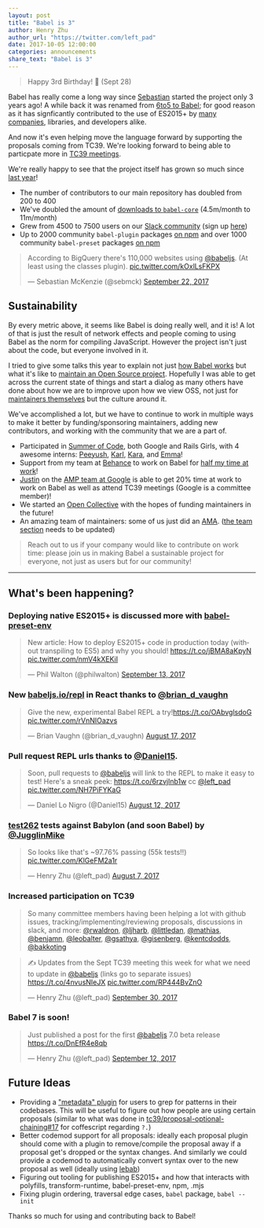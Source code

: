 ```yaml
---
layout: post
title: "Babel is 3"
author: Henry Zhu
author_url: "https://twitter.com/left_pad"
date: 2017-10-05 12:00:00
categories: announcements
share_text: "Babel is 3"
---
```


> Happy 3rd Birthday! 🎂 (Sept 28)

Babel has really come a long way since [Sebastian](https://github.com/kittens) started the project only 3 years ago! A while back it was renamed from [6to5 to Babel](https://babeljs.io/blog/2015/02/15/not-born-to-die); for good reason as it has signficantly contributed to the use of ES2015+ by [many companies](https://babeljs.io/users), libraries, and developers alike.

And now it's even helping move the language forward by supporting the proposals coming from TC39. We're looking forward to being able to particpate more in [TC39 meetings](https://twitter.com/loganfsmyth/status/844252727186149377).

We're really happy to see that the project itself has grown so much since [last year](https://babeljs.io/blog/2016/09/28/6.16.0)!

- The number of contributors to our main repository has doubled from 200 to 400
- We've doubled the amount of [downloads to `babel-core`](https://www.npmjs.com/package/babel-core) (4.5m/month to 11m/month)
- Grew from 4500 to 7500 users on our [Slack community](https://babeljs.slack.com) (sign up [here](http://slack.babeljs.io/))
- Up to 2000 community `babel-plugin` packages [on npm](https://www.npmjs.com/search?q=babel-plugin) and over 1000 community `babel-preset` packages [on npm](https://www.npmjs.com/search?q=babel-preset)

<blockquote class="twitter-tweet" data-lang="en"><p lang="en" dir="ltr">According to BigQuery there&#39;s 110,000 websites using <a href="https://twitter.com/babeljs?ref_src=twsrc%5Etfw">@babeljs</a>. (At least using the classes plugin). <a href="https://t.co/kOxlLsFKPX">pic.twitter.com/kOxlLsFKPX</a></p>&mdash; Sebastian McKenzie (@sebmck) <a href="https://twitter.com/sebmck/status/911336494824132608?ref_src=twsrc%5Etfw">September 22, 2017</a></blockquote>
<script async src="//platform.twitter.com/widgets.js" charset="utf-8"></script>

## Sustainability

By every metric above, it seems like Babel is doing really well, and it is! A lot of that is just the result of network effects and people coming to using Babel as the norm for compiling JavaScript. However the project isn't just about the code, but everyone involved in it.

I tried to give some talks this year to explain not just [how Babel works](https://github.com/hzoo/so-how-does-babel-even-work) but what it's like to [maintain an Open Source project](https://github.com/hzoo/maintaining-an-oss-project). Hopefully I was able to get across the current state of things and start a dialog as many others have done about how we are to improve upon how we view OSS, not just for [maintainers themselves](https://github.com/hzoo/maintainer-heal-thyself) but the culture around it.

We've accomplished a lot, but we have to continue to work in multiple ways to make it better by funding/sponsoring maintainers, adding new contributors, and working with the community that we are a part of.

- Participated in [Summer of Code](https://babeljs.io/blog/2017/08/09/babel-and-summer-of-code), both Google and Rails Girls, with 4 awesome interns: [Peeyush](https://twitter.com/peeyFTW), [Karl](https://twitter.com/qantas94heavy), [Kara](https://twitter.com/KaraMarck), and [Emma](https://twitter.com/EmmaMDeacon)!
- Support from my team at [Behance](https://twitter.com/Behance) to work on Babel for [half my time at work](https://twitter.com/left_pad/status/867714802386444288)!
- [Justin](https://github.com/jridgewell) on the [AMP team at Google](https://twitter.com/AMPhtml/status/883373137517092864) is able to get 20% time at work to work on Babel as well as attend TC39 meetings (Google is a committee member)!
- We started an [Open Collective](https://opencollective.com/babel) with the hopes of funding maintainers in the future!
- An amazing team of maintainers: some of us just did an [AMA](https://hashnode.com/ama/with-babel-team-cj7awmk5e00ij54wu6onnyc5w). ([the team section](https://github.com/babel/babel#team) needs to be updated)

> Reach out to us if your company would like to contribute on work time: please join us in making Babel a sustainable project for everyone, not just as users but for our community!

---

## What's been happening?

### Deploying native ES2015+ is discussed more with [babel-preset-env](https://github.com/babel/babel-preset-env)

<blockquote class="twitter-tweet" data-lang="en"><p lang="en" dir="ltr">New article: How to deploy ES2015+ code in production today (without transpiling to ES5) and why you should! <a href="https://t.co/jBMA8aKpyN">https://t.co/jBMA8aKpyN</a> <a href="https://t.co/nmV4kXEKiI">pic.twitter.com/nmV4kXEKiI</a></p>&mdash; Phil Walton (@philwalton) <a href="https://twitter.com/philwalton/status/908082461799616512?ref_src=twsrc%5Etfw">September 13, 2017</a></blockquote>

### New [babeljs.io/repl](https://babeljs.io/repl) in React thanks to [@brian_d_vaughn](https://twitter.com/brian_d_vaughn)

<blockquote class="twitter-tweet" data-lang="en"><p lang="en" dir="ltr">Give the new, experimental Babel REPL a try!<a href="https://t.co/OAbvglsdoG">https://t.co/OAbvglsdoG</a> <a href="https://t.co/rVnNIOazvs">pic.twitter.com/rVnNIOazvs</a></p>&mdash; Brian Vaughn (@brian_d_vaughn) <a href="https://twitter.com/brian_d_vaughn/status/898215894639423488?ref_src=twsrc%5Etfw">August 17, 2017</a></blockquote>

### Pull request REPL urls thanks to [@Daniel15](https://twitter.com/Daniel15).

<blockquote class="twitter-tweet" data-lang="en"><p lang="en" dir="ltr">Soon, pull requests to <a href="https://twitter.com/babeljs?ref_src=twsrc%5Etfw">@babeljs</a> will link to the REPL to make it easy to test! Here&#39;s a sneak peek: <a href="https://t.co/6rzvjlnb1w">https://t.co/6rzvjlnb1w</a> cc <a href="https://twitter.com/left_pad?ref_src=twsrc%5Etfw">@left_pad</a> <a href="https://t.co/NH7PiFYKaG">pic.twitter.com/NH7PiFYKaG</a></p>&mdash; Daniel Lo Nigro (@Daniel15) <a href="https://twitter.com/Daniel15/status/896511729185603584?ref_src=twsrc%5Etfw">August 12, 2017</a></blockquote>

### [test262](https://github.com/tc39/test262) tests against Babylon (and soon Babel) by [@JugglinMike](https://twitter.com/JugglinMike)

<blockquote class="twitter-tweet" data-conversation="none" data-lang="en"><p lang="en" dir="ltr">So looks like that&#39;s ~97.76% passing (55k tests!!) <a href="https://t.co/KlGeFM2a1r">pic.twitter.com/KlGeFM2a1r</a></p>&mdash; Henry Zhu (@left_pad) <a href="https://twitter.com/left_pad/status/894370297264189440?ref_src=twsrc%5Etfw">August 7, 2017</a></blockquote>

### Increased participation on TC39

> So many committee members having been helping a lot with github issues, tracking/implementing/reviewing proposals, discussions in slack, and more: [@rwaldron](https://twitter.com/rwaldron), [@ljharb](https://twitter.com/ljharb), [@littledan](https://twitter.com/littledan), [@mathias](https://twitter.com/mathias), [@benjamn](https://twitter.com/benjamn), [@leobalter](https://twitter.com/leobalter), [@gsathya](https://twitter.com/_gsathya), [@gisenberg](https://twitter.com/the_gisenberg), [@kentcdodds](https://twitter.com/kentcdodds), [@bakkoting](https://twitter.com/bakkoting)

<blockquote class="twitter-tweet" data-cards="hidden" data-lang="en"><p lang="en" dir="ltr">✍️ Updates from the Sept TC39 meeting this week for what we need to update in <a href="https://twitter.com/babeljs?ref_src=twsrc%5Etfw">@babeljs</a> (links go to separate issues) <a href="https://t.co/4nvusNIeJX">https://t.co/4nvusNIeJX</a> <a href="https://t.co/RP444BvZnO">pic.twitter.com/RP444BvZnO</a></p>&mdash; Henry Zhu (@left_pad) <a href="https://twitter.com/left_pad/status/914118289181298688?ref_src=twsrc%5Etfw">September 30, 2017</a></blockquote>

### Babel 7 is soon!

<blockquote class="twitter-tweet" data-cards="hidden" data-lang="en"><p lang="en" dir="ltr">Just published a post for the first <a href="https://twitter.com/babeljs?ref_src=twsrc%5Etfw">@babeljs</a> 7.0 beta release <a href="https://t.co/DnEfR4e8qb">https://t.co/DnEfR4e8qb</a></p>&mdash; Henry Zhu (@left_pad) <a href="https://twitter.com/left_pad/status/907607921290301440?ref_src=twsrc%5Etfw">September 12, 2017</a></blockquote>

## Future Ideas

- Providing a ["metadata" plugin](https://github.com/babel/notes/issues/34) for users to grep for patterns in their codebases. This will be useful to figure out how people are using certain proposals (similar to what was done in [tc39/proposal-optional-chaining#17](https://github.com/tc39/proposal-optional-chaining/issues/17) for coffescript regarding `?.`)
- Better codemod support for all proposals: ideally each proposal plugin should come with a plugin to remove/compile the proposal away if a proposal get's dropped or the syntax changes. And similarly we could provide a codemod to automatically convert syntax over to the new proposal as well (ideally using [lebab](https://lebab.io))
- Figuring out tooling for publishing ES2015+ and how that interacts with polyfills, transform-runtime, babel-preset-env, npm, .mjs
- Fixing plugin ordering, traversal edge cases, `babel` package, `babel --init`

Thanks so much for using and contributing back to Babel!
